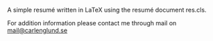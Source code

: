 A simple resumé written in LaTeX using the resumé document res.cls.

For addition information please contact me through mail on mail@carlenglund.se
